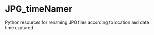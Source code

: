 # JPG_timeNamer
Python resources for renaming JPG files according to location and date time captured
